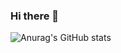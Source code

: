 ### Hi there 👋
![Anurag's GitHub stats](https://github-readme-stats.vercel.app/api?username=kvanzuijlen&show_icons=true&theme=dark&show=reviews,discussions_started,discussions_answered,prs_merged,prs_merged_percentage&cache_seconds=86400)

<!--
**kvanzuijlen/kvanzuijlen** is a ✨ _special_ ✨ repository because its `README.md` (this file) appears on your GitHub profile.

Here are some ideas to get you started:

- 🔭 I’m currently working on ...
- 🌱 I’m currently learning ...
- 👯 I’m looking to collaborate on ...
- 🤔 I’m looking for help with ...
- 💬 Ask me about ...
- 📫 How to reach me: ...
- 😄 Pronouns: ...
- ⚡ Fun fact: ...
-->
